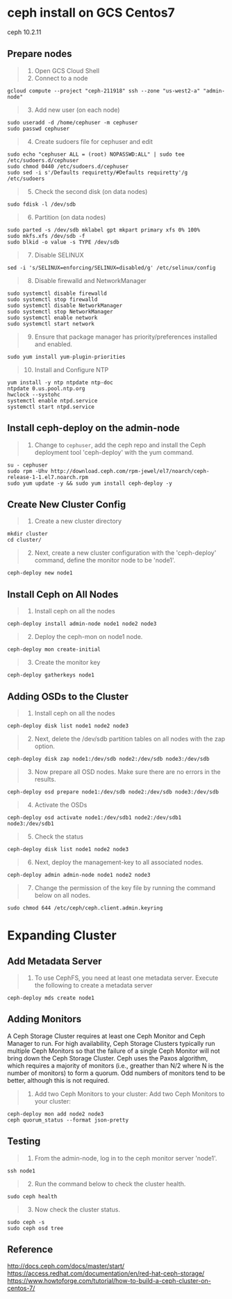 # ceph install on GCS Centos7
ceph 10.2.11
## Prepare nodes

> 1. Open GCS Cloud Shell
> 2. Connect to a node

```
gcloud compute --project "ceph-211918" ssh --zone "us-west2-a" "admin-node"
```
> 3. Add new user (on each node)

```
sudo useradd -d /home/cephuser -m cephuser
sudo passwd cephuser
```
> 4. Create sudoers file for cephuser and edit

```
sudo echo "cephuser ALL = (root) NOPASSWD:ALL" | sudo tee /etc/sudoers.d/cephuser
sudo chmod 0440 /etc/sudoers.d/cephuser
sudo sed -i s'/Defaults requiretty/#Defaults requiretty'/g /etc/sudoers
```
> 5. Check the second disk (on data nodes)

```
sudo fdisk -l /dev/sdb
```
> 6. Partition (on data nodes)

```
sudo parted -s /dev/sdb mklabel gpt mkpart primary xfs 0% 100%
sudo mkfs.xfs /dev/sdb -f
sudo blkid -o value -s TYPE /dev/sdb
```
> 7. Disable SELINUX

```
sed -i 's/SELINUX=enforcing/SELINUX=disabled/g' /etc/selinux/config
```
> 8. Disable firewalld and NetworkManager

```
sudo systemctl disable firewalld
sudo systemctl stop firewalld
sudo systemctl disable NetworkManager
sudo systemctl stop NetworkManager
sudo systemctl enable network
sudo systemctl start network
```

> 9. Ensure that package manager has priority/preferences installed and enabled.

```
sudo yum install yum-plugin-priorities
```

>10. Install and Configure NTP

```
yum install -y ntp ntpdate ntp-doc
ntpdate 0.us.pool.ntp.org
hwclock --systohc
systemctl enable ntpd.service
systemctl start ntpd.service
```
## Install ceph-deploy on the admin-node
> 1. Change to `cephuser`, add the ceph repo and install the Ceph deployment tool 'ceph-deploy' with the yum command.

```
su - cephuser
sudo rpm -Uhv http://download.ceph.com/rpm-jewel/el7/noarch/ceph-release-1-1.el7.noarch.rpm
sudo yum update -y && sudo yum install ceph-deploy -y
```
## Create New Cluster Config
> 1. Create a new cluster directory
```
mkdir cluster
cd cluster/
```
> 2. Next, create a new cluster configuration with the 'ceph-deploy' command, define the monitor node to be 'node1'.
```
ceph-deploy new node1
```
## Install Ceph on All Nodes
> 1. Install ceph on all the nodes
```
ceph-deploy install admin-node node1 node2 node3
```
> 2. Deploy the ceph-mon on node1 node.
```
ceph-deploy mon create-initial
```
> 3. Create the monitor key
```
ceph-deploy gatherkeys node1
```
## Adding OSDs to the Cluster
> 1. Install ceph on all the nodes
```
ceph-deploy disk list node1 node2 node3
```
> 2. Next, delete the /dev/sdb partition tables on all nodes with the zap option.
```
ceph-deploy disk zap node1:/dev/sdb node2:/dev/sdb node3:/dev/sdb
```
> 3. Now prepare all OSD nodes. Make sure there are no errors in the results.
```
ceph-deploy osd prepare node1:/dev/sdb node2:/dev/sdb node3:/dev/sdb
```
> 4. Activate the OSDs
```
ceph-deploy osd activate node1:/dev/sdb1 node2:/dev/sdb1 node3:/dev/sdb1
```
> 5. Check the status
```
ceph-deploy disk list node1 node2 node3
```
> 6. Next, deploy the management-key to all associated nodes.
```
ceph-deploy admin admin-node node1 node2 node3
```
> 7. Change the permission of the key file by running the command below on all nodes.
```
sudo chmod 644 /etc/ceph/ceph.client.admin.keyring
```
# Expanding Cluster
## Add Metadata Server
> 1. To use CephFS, you need at least one metadata server. Execute the following to create a metadata server
```
ceph-deploy mds create node1
```
## Adding Monitors
A Ceph Storage Cluster requires at least one Ceph Monitor and Ceph Manager to run. For high availability, Ceph Storage Clusters typically run multiple Ceph Monitors so that the failure of a single Ceph Monitor will not bring down the Ceph Storage Cluster. Ceph uses the Paxos algorithm, which requires a majority of monitors (i.e., greather than N/2 where N is the number of monitors) to form a quorum. Odd numbers of monitors tend to be better, although this is not required.
> 1. Add two Ceph Monitors to your cluster:
Add two Ceph Monitors to your cluster:
```
ceph-deploy mon add node2 node3
ceph quorum_status --format json-pretty
```
## Testing
> 1. From the admin-node, log in to the ceph monitor server 'node1'.
```
ssh node1
```
> 2. Run the command below to check the cluster health.
```
sudo ceph health
```
> 3. Now check the cluster status.
```
sudo ceph -s
sudo ceph osd tree
```
## Reference
http://docs.ceph.com/docs/master/start/
https://access.redhat.com/documentation/en/red-hat-ceph-storage/
https://www.howtoforge.com/tutorial/how-to-build-a-ceph-cluster-on-centos-7/
